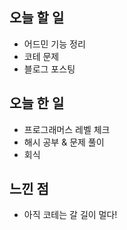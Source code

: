 ## 오늘 할 일
* 어드민 기능 정리
* 코테 문제
* 블로그 포스팅

## 오늘 한 일
* 프로그래머스 레벨 체크
* 해시 공부 & 문제 풀이
* 회식

## 느낀 점
* 아직 코테는 갈 길이 멀다!
